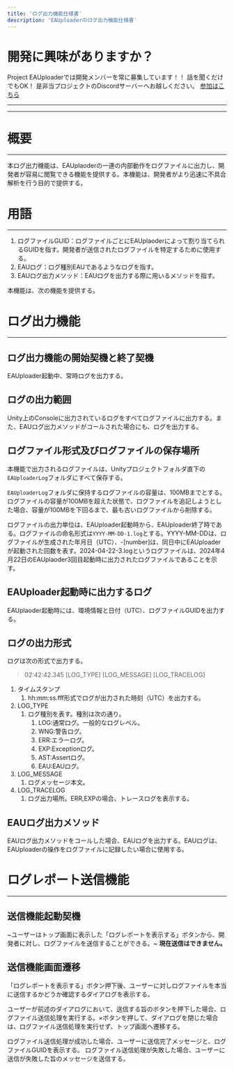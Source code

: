 ```yaml
---
title: 'ログ出力機能仕様書'
description: 'EAUploaderのログ出力機能仕様書'
---
```

# 開発に興味がありますか？
Project EAUploaderでは開発メンバーを常に募集しています！！
話を聞くだけでもOK！
是非当プロジェクトのDiscordサーバーへお越しください。
[参加はこちら](https://discord.gg/yYFru7brra)
* * *
* * *
# 概要
* * *
本ログ出力機能は、EAUplaoderの一連の内部動作をログファイルに出力し、開発者が容易に閲覧できる機能を提供する。本機能は、開発者がより迅速に不具合解析を行う目的で提供する。

# 用語
* * *
1. ログファイルGUID：ログファイルごとにEAUplaoderによって割り当てられるGUIDを指す。開発者が送信されたログファイルを特定するために使用する。
2. EAUログ：ログ種別EAUであるようなログを指す。
3. EAUログ出力メソッド：EAUログを出力する際に用いるメソッドを指す。

本機能は、次の機能を提供する。

# ログ出力機能
* * *
## ログ出力機能の開始契機と終了契機

EAUploader起動中、常時ログを出力する。

## ログの出力範囲

Unity上のConsoleに出力されているログをすべてログファイルに出力する。また、EAUログ出力メソッドがコールされた場合にも、ログを出力する。

## ログファイル形式及びログファイルの保存場所

本機能で出力されるログファイルは、Unityプロジェクトフォルダ直下の`EAUploaderLog`フォルダにすべて保存する。

`EAUploaderLog`フォルダに保持するログファイルの容量は、100MBまでとする。ログファイルの容量が100MBを超えた状態で、ログファイルを追記しようとした場合、容量が100MBを下回るまで、最も古いログファイルから削除する。

ログファイルの出力単位は、EAUploader起動時から、EAUploader終了時である。ログファイルの命名形式は`YYYY-MM-DD-1.log`とする。YYYY-MM-DDは、ログファイルが生成された年月日（UTC）、-[number]は、同日中にEAUploaderが起動された回数を表す。2024-04-22-3.logというログファイルは、2024年4月22日のEAUplaoder3回目起動時に出力されたログファイルであることを示す。

## EAUploader起動時に出力するログ

EAUplaoder起動時には、環境情報と日付（UTC）、ログファイルGUIDを出力する。

## ログの出力形式

ログは次の形式で出力する。

> 02:42:42.345 [LOG_TYPE] [LOG_MESSAGE] [LOG_TRACELOG]

1. タイムスタンプ
   1. hh:mm:ss.fff形式でログが出力された時刻（UTC）を出力する。
2. LOG_TYPE
   1. ログ種別を表す。種別は次の通り。
      1. LOG:通常ログ。一般的なログレベル。
      2. WNG:警告ログ。
      3. ERR:エラーログ。
      4. EXP:Exceptionログ。
      5. AST:Assertログ。
      6. EAU:EAUログ。
3. LOG_MESSAGE
   1. ログメッセージ本文。
4. LOG_TRACELOG
   1. ログ出力場所。ERR,EXPの場合、トレースログを表示する。

## EAUログ出力メソッド

EAUログ出力メソッドをコールした場合、EAUログを出力する。EAUログは、EAUploaderの操作をログファイルに記録したい場合に使用する。

# ログレポート送信機能
* * *
## 送信機能起動契機

~ユーザーはトップ画面に表示した「ログレポートを表示する」ボタンから、開発者に対し、ログファイルを送信することができる。~
**現在送信はできません。**

## 送信機能画面遷移

「ログレポートを表示する」ボタン押下後、ユーザーに対しログファイルを本当に送信するかどうか確認するダイアログを表示する。

ユーザーが前述のダイアログにおいて、送信する旨のボタンを押下した場合、ログファイル送信処理を実行する。×ボタンを押して、ダイアログを閉じた場合は、ログファイル送信処理を実行せず、トップ画面へ遷移する。

ログファイル送信処理が成功した場合、ユーザーに送信完了メッセージと、ログファイルGUIDを表示する。
ログファイル送信処理が失敗した場合、ユーザーに送信が失敗した旨のメッセージを送信する。
